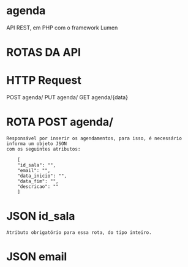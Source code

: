 # agenda
API REST, em PHP com o framework Lumen

# ROTAS DA API

# HTTP Request

POST agenda/
PUT agenda/
GET agenda/{data}

# ROTA POST agenda/

    Responsável por inserir os agendamentos, para isso, é necessário informa um objeto JSON
    com os seguintes atributos:

        [
        "id_sala": "",
        "email": "",
        "data_inicio": "",
        "data_fim": "",
        "descricao": ""
        ]

# JSON id_sala

    Atributo obrigatório para essa rota, do tipo inteiro.

# JSON email
